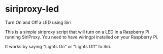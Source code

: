 siriproxy-led
=============
Turn On and Off a LED using Siri

This is a simple siriproxy script that will turn on a LED in a Raspberry Pi running SiriProxy.
You need to have wiringpi installed on your Raspberry Pi.

It works by saying "Lights On" or "Lights Off" to Siri. 
